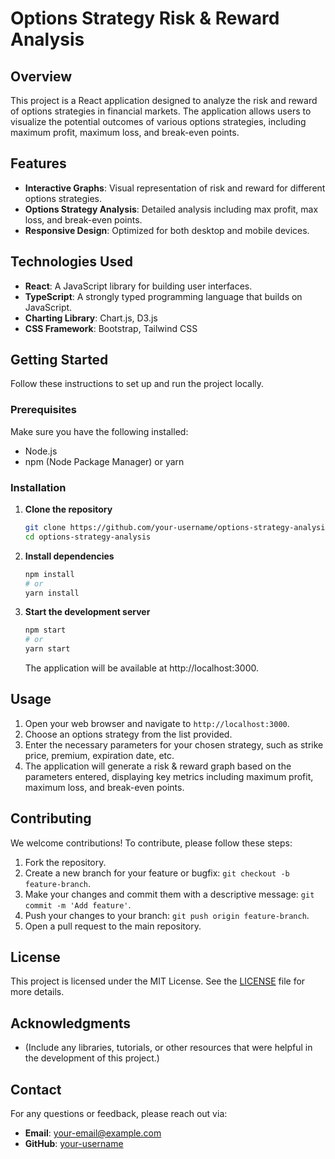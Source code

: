 # Options Strategy Risk & Reward Analysis

## Overview

This project is a React application designed to analyze the risk and reward of options strategies in financial markets. The application allows users to visualize the potential outcomes of various options strategies, including maximum profit, maximum loss, and break-even points.

## Features

- **Interactive Graphs**: Visual representation of risk and reward for different options strategies.
- **Options Strategy Analysis**: Detailed analysis including max profit, max loss, and break-even points.
- **Responsive Design**: Optimized for both desktop and mobile devices.

## Technologies Used

- **React**: A JavaScript library for building user interfaces.
- **TypeScript**: A strongly typed programming language that builds on JavaScript.
- **Charting Library**: Chart.js, D3.js
- **CSS Framework**: Bootstrap, Tailwind CSS

## Getting Started

Follow these instructions to set up and run the project locally.

### Prerequisites

Make sure you have the following installed:

- Node.js
- npm (Node Package Manager) or yarn

### Installation

1. **Clone the repository**

   ```bash
   git clone https://github.com/your-username/options-strategy-analysis.git
   cd options-strategy-analysis
   ```

2. **Install dependencies**

   ```bash
   npm install
   # or
   yarn install
   ```

3. **Start the development server**

   ```bash
   npm start
   # or
   yarn start
   ```

   The application will be available at http://localhost:3000.

## Usage

1. Open your web browser and navigate to `http://localhost:3000`.
2. Choose an options strategy from the list provided.
3. Enter the necessary parameters for your chosen strategy, such as strike price, premium, expiration date, etc.
4. The application will generate a risk & reward graph based on the parameters entered, displaying key metrics including maximum profit, maximum loss, and break-even points.

## Contributing

We welcome contributions! To contribute, please follow these steps:

1. Fork the repository.
2. Create a new branch for your feature or bugfix: `git checkout -b feature-branch`.
3. Make your changes and commit them with a descriptive message: `git commit -m 'Add feature'`.
4. Push your changes to your branch: `git push origin feature-branch`.
5. Open a pull request to the main repository.

## License

This project is licensed under the MIT License. See the [LICENSE](LICENSE) file for more details.

## Acknowledgments

- (Include any libraries, tutorials, or other resources that were helpful in the development of this project.)

## Contact

For any questions or feedback, please reach out via:

- **Email**: your-email@example.com
- **GitHub**: [your-username](https://github.com/your-username)
